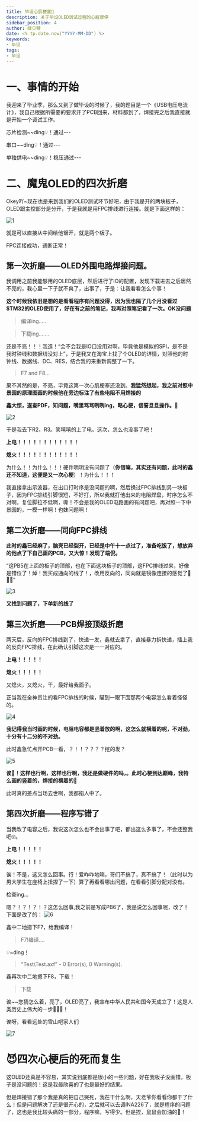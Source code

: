 ```yaml
---
title: 毕设心肌梗塞🤯
description: 关于毕设OLED调试过程的心脏骤停
sidebar_position: 4
author: 啵贝琴
date: <% tp.date.now("YYYY-MM-DD") %>
keywords:
- 毕设
tags: 
- 毕设
---
```


# 一、事情的开始

我迎来了毕业季，那么又到了做毕设的时候了，我的题目是一个《USB电压电流计》，我自己根据所需要的要求开了PCB回来，材料都到了，焊接完之后我直接就是开始一个调试工作。

芯片检测~~ding💡！通过---

串口~~ding💡！通过---

单独供电~~ding💡！稳压通过---

# 二、魔鬼OLED的四次折磨

Okey吖~现在也是来到我们的OLED测试环节好吧，由于我是开的两块板子，OLED跟主控部分是分开，于是我就是用FPC排线进行连接。就是下面这样的：

![1](../../static/life_Page/Games/毕设心肌梗塞/PCB.png)

就是可以直接从中间给他锯开，就是两个板子。

FPC连接成功，通断正常！

## 第一次折磨——OLED外围电路焊接问题。

我调用之前我能够用的OLED底层，然后进行了IO的配置，发现下载进去之后居然不亮的，我心里一下子就不爽了，出事了，于是：让我看看怎么个事！

**这个时候我依旧是想的是看看程序有问题没得，因为我也隔了几个月没看过STM32的OLED使用了，好在有之前的笔记，我再对照笔记看了一次。OK没问题**

> 编译ing.....

> 下载ing.......

还是不亮！！！我造！“会不会我是IO口没用对啊，毕竟他是模拟的SPI，是不是我时钟线和数据线没对上”，于是我又在淘宝上找了个OLED的详情，对照他的时钟线、数据线、DC、RES，结合我的来重新调整了一下。

> F7 and F8...

果不其然的是，不亮，毕竟这第一次心肌梗塞还没到。**我猛然想起，我之前对照中景园的原理图画的时候他在旁边标注了有些电阻不用焊接的**

**鑫大惊，遂查PDF，知问题，嘴里骂骂咧咧ing，略心梗，信誓旦旦操作。👺**

![2](../../static/life_Page/Games/毕设心肌梗塞/焊接出事.png)

于是我去下R2、R3。笑嘻嘻的上了电。这次，怎么也没事了吧！

**上电！！！！！！！！！！！！**

**熄火！！！！！！！！！！！！**

为什么！！为什么！！！硬件明明没有问题了（**你信嘛，其实还有问题，此时的鑫还不知道，这便是又一次心梗**）！为什么！！！

我直接拿出示波器，在出口打时序是没问题的啊，然后换过FPC排线到另一块板子，因为FPC排线引脚很短，不好打，所以我就打他出来的电阻焊盘，时序怎么不对啊，复位脚拉不低啊，嘶！不会是我的OLED电路画的有问题吧，再对照一下中景园的，一模一样啊！也妹问题啊！

## 第二次折磨——同向FPC排线
**此时的鑫已经麻了，脑壳已经裂开，已经是中午十一点过了，准备吃饭了，想放弃的他点了下自己画的PCB，又大惊！发现了端倪。**

“这PB5在上面的板子的顶部，也在下面这块板子的顶部，这FPC排线过来，好像是错位了！焯！我买成通向的线了！，改用反向的，同向就是镜像连接的感觉了🤡🤡🤡”

![3](../../static/life_Page/Games/毕设心肌梗塞/FPC排线出事.png)

**又找到问题了，下单新的线了**

## 第三次折磨——PCB焊接顶级折磨
两天后，反向的FPC排线到了，快递一发，鑫就去拿了，直接暴力拆快递，插上我的反向FPC排线，在此确认引脚这次是一一对应的。

**上电！！！！！**

**熄火！！！！！**

又熄火，又熄火，干，最好给我面子。

正当我在全神贯注的看FPC排线的时候，瞄到一眼下面那两个电容怎么看着怪怪的。

![4](../../static/life_Page/Games/毕设心肌梗塞/PCB出事2.png)

**我记得我当时画的时候，电阻电容都是竖着放的啊，这怎么就横着的呢，不对劲，十分有十二分的不对劲。**

此时鑫急忙点开PCB一看，？！！？？？？挖的发？

![5](../../static/life_Page/Games/毕设心肌梗塞/PCB出事1.png)

**诶🙉！这样也行啊，这样也行啊，我还是做硬件的吗，。此时心梗到达巅峰，我特么画的竖着的，焊接的横着的💩**

此时真的差点当场去世啊，我都掐人中了。

## 第四次折磨——程序写错了

当我改了电容之后，我说这次怎么也不会出事了吧，都出这么多事了，不会还整我吧🙄。

**上电！！！！！**

**熄火！！！！！**

诶！不是，这又怎么回事。行！爱咋咋地嘛，哥们不搞了，真不搞了！（此时以为男大学生在座椅上扭捏了一下）算了再看看哪出问题，在看看引脚分配对没有。

检查ing...

嗯？！？！？！？这怎么回事,我之前是写成PB6了，我是说怎么回事呢，改了！下面是改了的：
![6](../../static/life_Page/Games/毕设心肌梗塞/程序出错.png)

鑫中二地摁下F7，给我编译！

> F7!编译....

💡~ding！

>"Test\Test.axf" - 0 Error(s), 0 Warning(s).

鑫再次中二地摁下F8，下载！

> 下载

诶~~您猜怎么着，亮了，OLED亮了，我宣布中华人民共和国今天成立了！这是人类历史上伟大的一步🤙🤙🤙！

诶呀，看看远处的雪山吧家人们

![7](../../static/life_Page/Games/毕设心肌梗塞/大功告成.jpg)

# 😈四次心梗后的死而复生

这OLED还真是不容易，其实说到底都是很小的一些问题，好在我板子没画错，板子是没问题的！这是我最欣喜的了也是最好的结果。

但是焊接错了那个我是真的把自己哭死，我在干什么啊，天老爷你看看你都干了什么！但是问题解决了还是很开心的，之后就可以去调INA226了，就是程序的问题了，这也是我比较头痛的一部分，程序嘛，写得少。但是捏，鼠鼠会加油的🦾！
